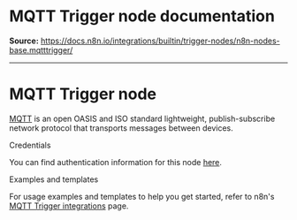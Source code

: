 # MQTT Trigger node documentation

**Source:** https://docs.n8n.io/integrations/builtin/trigger-nodes/n8n-nodes-base.mqtttrigger/

---

# MQTT Trigger node

[MQTT](https://mqtt.org) is an open OASIS and ISO standard lightweight, publish-subscribe network protocol that transports messages between devices.

Credentials

You can find authentication information for this node [here](../../credentials/mqtt/).

Examples and templates

For usage examples and templates to help you get started, refer to n8n's [MQTT Trigger integrations](https://n8n.io/integrations/mqtt-trigger/) page.
